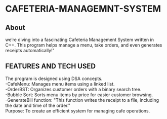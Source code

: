 # CAFETERIA-MANAGEMNT-SYSTEM 
## About
 we’re diving into a fascinating Cafeteria Management System written in C++. This program helps manage a menu, take orders, and even generates receipts automatically!"

## FEATURES AND TECH USED
The program is designed using DSA concepts.
<br>
-CafeMenu: Manages menu items using a linked list.
<br>
-OrderBST: Organizes customer orders with a binary search tree.
<br>
-Bubble Sort: Sorts menu items by price for easier customer browsing.
<br>
-GenerateBill function: "This function writes the receipt to a file, including the date and time of the order."
<br>
Purpose: To create an efficient system for managing cafe operations.


